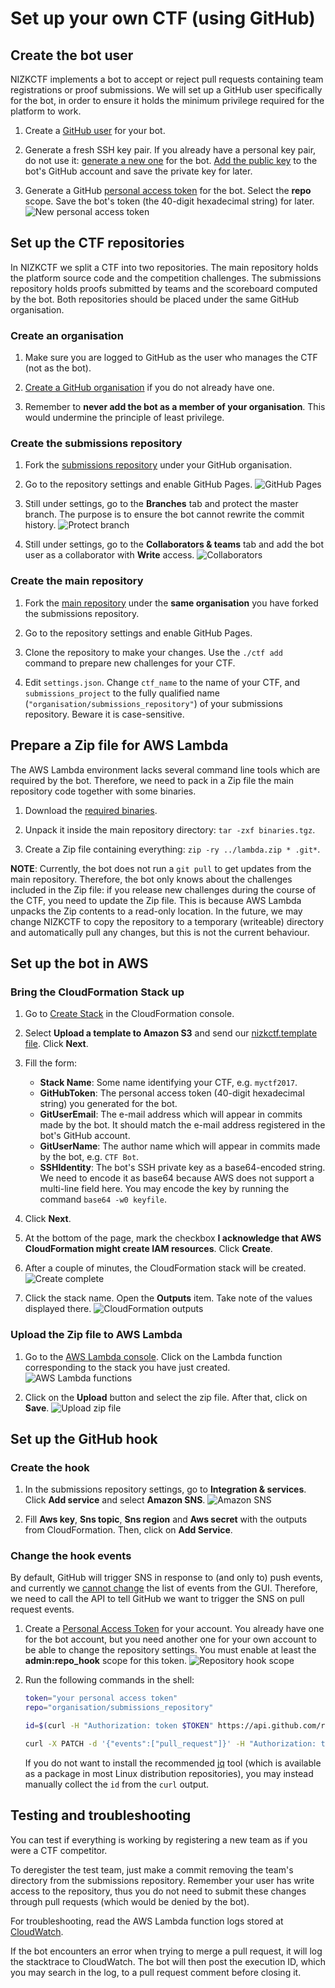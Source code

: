 # Set up your own CTF (using GitHub)


## Create the bot user

NIZKCTF implements a bot to accept or reject pull requests containing team registrations or proof submissions. We will set up a GitHub user specifically for the bot, in order to ensure it holds the minimum privilege required for the platform to work.

1. Create a [GitHub user](https://github.com/join) for your bot.

2. Generate a fresh SSH key pair. If you already have a personal key pair, do not use it: [generate a new one](https://help.github.com/articles/generating-a-new-ssh-key-and-adding-it-to-the-ssh-agent/#generating-a-new-ssh-key) for the bot. [Add the public key](https://help.github.com/articles/adding-a-new-ssh-key-to-your-github-account/) to the bot's GitHub account and save the private key for later.

3. Generate a GitHub [personal access token](https://github.com/settings/tokens/new) for the bot. Select the **repo** scope. Save the bot's token (the 40-digit hexadecimal string) for later.
   ![New personal access token](github/bot-token.png)


## Set up the CTF repositories

In NIZKCTF we split a CTF into two repositories. The main repository holds the platform source code and the competition challenges. The submissions repository holds proofs submitted by teams and the scoreboard computed by the bot. Both repositories should be placed under the same GitHub organisation.

### Create an organisation

1. Make sure you are logged to GitHub as the user who manages the CTF (not as the bot).

2. [Create a GitHub organisation](https://github.com/organizations/new) if you do not already have one.

3. Remember to **never add the bot as a member of your organisation**. This would undermine the principle of least privilege.


### Create the submissions repository

1. Fork the [submissions repository](https://github.com/pwn2winctf/submissions) under your GitHub organisation.

2. Go to the repository settings and enable GitHub Pages.
   ![GitHub Pages](github/github-pages.png)

3. Still under settings, go to the **Branches** tab and protect the master branch. The purpose is to ensure the bot cannot rewrite the commit history.
   ![Protect branch](github/protect-branch.png)

4. Still under settings, go to the **Collaborators & teams** tab and add the bot user as a collaborator with **Write** access.
   ![Collaborators](github/collaborators.png)


### Create the main repository

1. Fork the [main repository](https://github.com/pwn2winctf/PTE) under the **same organisation** you have forked the submissions repository.

2. Go to the repository settings and enable GitHub Pages.

3. Clone the repository to make your changes. Use the `./ctf add` command to prepare new challenges for your CTF.

5. Edit `settings.json`. Change `ctf_name` to the name of your CTF, and `submissions_project` to the fully qualified name (`"organisation/submissions_repository"`) of your submissions repository. Beware it is case-sensitive.


## Prepare a Zip file for AWS Lambda

The AWS Lambda environment lacks several command line tools which are required by the bot. Therefore, we need to pack in a Zip file the main repository code together with some binaries.

1. Download the [required binaries](https://github.com/pwn2winctf/nizkctf-tutorial/releases/download/20170908/binaries.tgz).

2. Unpack it inside the main repository directory: `tar -zxf binaries.tgz`.

3. Create a Zip file containing everything: `zip -ry ../lambda.zip * .git*`.

**NOTE**: Currently, the bot does not run a `git pull` to get updates from the main repository. Therefore, the bot only knows about the challenges included in the Zip file: if you release new challenges during the course of the CTF, you need to update the Zip file. This is because AWS Lambda unpacks the Zip contents to a read-only location. In the future, we may change NIZKCTF to copy the repository to a temporary (writeable) directory and automatically pull any changes, but this is not the current behaviour.


## Set up the bot in AWS

### Bring the CloudFormation Stack up

1. Go to [Create Stack](https://us-west-2.console.aws.amazon.com/cloudformation/home?region=us-west-2#/stacks/new) in the CloudFormation console.

2. Select **Upload a template to Amazon S3** and send our [nizkctf.template file](github/nizkctf.template). Click **Next**.

3. Fill the form:
   * **Stack Name**: Some name identifying your CTF, e.g. `myctf2017`.
   * **GitHubToken**: The personal access token (40-digit hexadecimal string) you generated for the bot.
   * **GitUserEmail**: The e-mail address which will appear in commits made by the bot. It should match the e-mail address registered in the bot's GitHub account.
   * **GitUserName**: The author name which will appear in commits made by the bot, e.g. `CTF Bot`.
   * **SSHIdentity**: The bot's SSH private key as a base64-encoded string. We need to encode it as base64 because AWS does not support a multi-line field here. You may encode the key by running the command `base64 -w0 keyfile`.

4. Click **Next**.

5. At the bottom of the page, mark the checkbox **I acknowledge that AWS CloudFormation might create IAM resources**. Click **Create**.

6. After a couple of minutes, the CloudFormation stack will be created.
   ![Create complete](img/create-complete.png)

7. Click the stack name. Open the **Outputs** item. Take note of the values displayed there.
   ![CloudFormation outputs](github/cloudformation-outputs.png)


### Upload the Zip file to AWS Lambda

1. Go to the [AWS Lambda console](https://us-west-2.console.aws.amazon.com/lambda/home?region=us-west-2#/functions). Click on the Lambda function corresponding to the stack you have just created.
   ![AWS Lambda functions](img/aws-lambda-functions.png)

2. Click on the **Upload** button and select the zip file. After that, click on **Save**.
   ![Upload zip file](img/upload-zip.png)


## Set up the GitHub hook

### Create the hook

1. In the submissions repository settings, go to **Integration & services**. Click **Add service** and select **Amazon SNS**.
   ![Amazon SNS](github/sns.png)

2. Fill **Aws key**, **Sns topic**, **Sns region** and **Aws secret** with the outputs from CloudFormation. Then, click on **Add Service**.


### Change the hook events

By default, GitHub will trigger SNS in response to (and only to) push events, and currently we [cannot change](https://stackoverflow.com/a/43522648) the list of events from the GUI. Therefore, we need to call the API to tell GitHub we want to trigger the SNS on pull request events.

1. Create a [Personal Access Token](https://github.com/settings/tokens) for your account. You already have one for the bot account, but you need another one for your own account to be able to change the repository settings. You must enable at least the **admin:repo_hook** scope for this token.
   ![Repository hook scope](github/repo_hook.png)

2. Run the following commands in the shell:
   ```bash
   token="your personal access token"
   repo="organisation/submissions_repository"

   id=$(curl -H "Authorization: token $TOKEN" https://api.github.com/repos/$repo/hooks | jq '.[] | select(.name=="amazonsns") | .id')

   curl -X PATCH -d '{"events":["pull_request"]}' -H "Authorization: token $TOKEN" https://api.github.com/repos/$repo/hooks/$id
   ```
   If you do not want to install the recommended [jq](https://stedolan.github.io/jq/) tool (which is available as a package in most Linux distribution repositories), you may instead manually collect the `id` from the `curl` output.


## Testing and troubleshooting

You can test if everything is working by registering a new team as if you were a CTF competitor.

To deregister the test team, just make a commit removing the team's directory from the submissions repository. Remember your user has write access to the repository, thus you do not need to submit these changes through pull requests (which would be denied by the bot).

For troubleshooting, read the AWS Lambda function logs stored at [CloudWatch](https://us-west-2.console.aws.amazon.com/cloudwatch/home?region=us-west-2#logs:).

If the bot encounters an error when trying to merge a pull request, it will log the stacktrace to CloudWatch. The bot will then post the execution ID, which you may search in the log, to a pull request comment before closing it.
